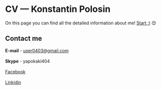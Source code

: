 # CV — Konstantin Polosin
 
On this page you can find all the detailed information about me!
[Start :)](http://kpolosin.github.io)
:blush:
## Contact me
<b>E-mail</b> - user0403@gmail.com<br><br>
<b>Skype</b> - yapokakl404<br><br>
[Facebook](https://www.facebook.com/kostya.polosin)<br><br>
[Linkidin](https://www.linkedin.com/in/konstantinpolosin/)
